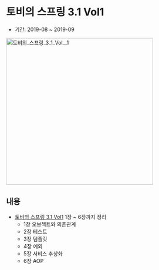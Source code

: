 # 토비의 스프링 3.1 Vol1
- 기간: 2019-08 ~ 2019-09

<img width="400" alt="토비의_스프링_3_1_Vol__1" src="https://user-images.githubusercontent.com/34755287/70383264-0e1ce500-19ae-11ea-9632-49db552b4de7.png">


## 내용
- [토비의 스프링 3.1 Vol1](http://www.kyobobook.co.kr/product/detailViewKor.laf?ejkGb=KOR&mallGb=KOR&barcode=9788960773417&orderClick=LAG&Kc=#book_info) 1장 ~ 6장까지 정리
  - 1장 오브젝트와 의존관계
  - 2장 테스트
  - 3장 템플릿
  - 4장 예외
  - 5장 서비스 추상화
  - 6장 AOP
